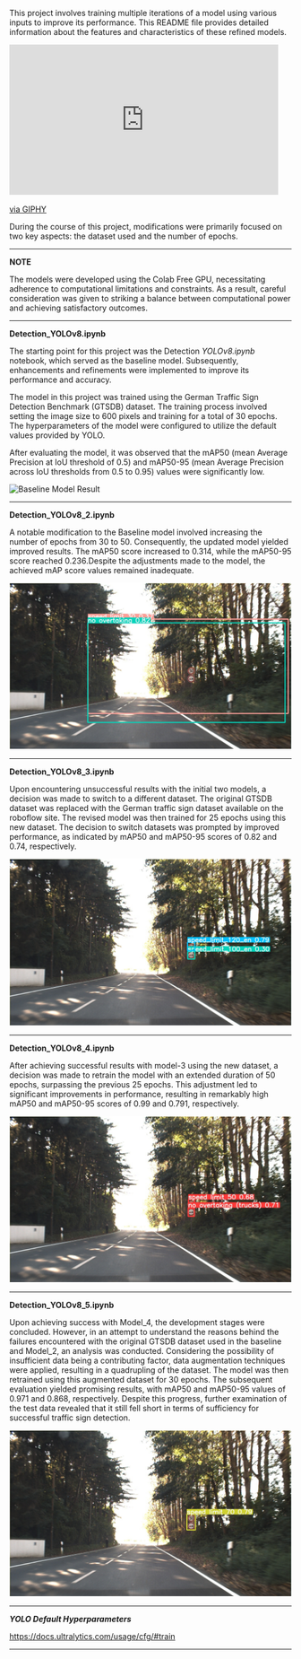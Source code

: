 This project involves training multiple iterations of a model using various inputs to improve its performance. This README file provides detailed information about the features and characteristics of these refined models.

<iframe src="https://giphy.com/embed/ZVik7pBtu9dNS" width="480" height="268" frameBorder="0" class="giphy-embed" allowFullScreen></iframe><p><a href="https://giphy.com/gifs/life-interesting-footage-ZVik7pBtu9dNS">via GIPHY</a></p>

During the course of this project, modifications were primarily focused on two key aspects: the dataset used and the number of epochs. 


---

**NOTE**

The models were developed using the Colab Free GPU, necessitating adherence to computational limitations and constraints. As a result, careful consideration was given to striking a balance between computational power and achieving satisfactory outcomes.

---

**Detection_YOLOv8.ipynb**

The starting point for this project was the Detection *YOLOv8.ipynb* notebook, which served as the baseline model. Subsequently, enhancements and refinements were implemented to improve its performance and accuracy.

The model in this project was trained using the German Traffic Sign Detection Benchmark (GTSDB) dataset. The training process involved setting the image size to 600 pixels and training for a total of 30 epochs. The hyperparameters of the model were configured to utilize the default values provided by YOLO.

After evaluating the model, it was observed that the mAP50 (mean Average Precision at IoU threshold of 0.5) and mAP50-95 (mean Average Precision across IoU thresholds from 0.5 to 0.95) values were significantly low. 

![Baseline Model Result](../images/00026_baseline.png )


---

**Detection_YOLOv8_2.ipynb**

A notable modification to the Baseline model involved increasing the number of epochs from 30 to 50. Consequently, the updated model yielded improved results. The mAP50 score increased to 0.314, while the mAP50-95 score reached 0.236.Despite the adjustments made to the model, the achieved mAP score values remained inadequate.

![Model-2 Result](../images/00026_model_2.jpg )


---
**Detection_YOLOv8_3.ipynb**

Upon encountering unsuccessful results with the initial two models, a decision was made to switch to a different dataset. The original GTSDB dataset was replaced with the German traffic sign dataset available on the roboflow site. The revised model was then trained for 25 epochs using this new dataset. The decision to switch datasets was prompted by improved performance, as indicated by mAP50 and mAP50-95 scores of 0.82 and 0.74, respectively.

![Model-4 Result](../images/00026_model_3.jpg )

---
**Detection_YOLOv8_4.ipynb**

After achieving successful results with model-3 using the new dataset, a decision was made to retrain the model with an extended duration of 50 epochs, surpassing the previous 25 epochs. This adjustment led to significant improvements in performance, resulting in remarkably high mAP50 and mAP50-95 scores of 0.99 and 0.791, respectively.

![Model-4 Result](../images/00026_model_4.jpg )


---
**Detection_YOLOv8_5.ipynb**

Upon achieving success with Model_4, the development stages were concluded. However, in an attempt to understand the reasons behind the failures encountered with the original GTSDB dataset used in the baseline and Model_2, an analysis was conducted. Considering the possibility of insufficient data being a contributing factor, data augmentation techniques were applied, resulting in a quadrupling of the dataset. The model was then retrained using this augmented dataset for 30 epochs. The subsequent evaluation yielded promising results, with mAP50 and mAP50-95 values of 0.971 and 0.868, respectively. Despite this progress, further examination of the test data revealed that it still fell short in terms of sufficiency for successful traffic sign detection.

![Model-5 Result](../images/00026_model_5.jpg )


---
***YOLO Default Hyperparameters***

https://docs.ultralytics.com/usage/cfg/#train

---

